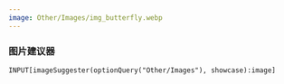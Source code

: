 ```yaml
---
image: Other/Images/img_butterfly.webp
---
```


### 图片建议器

```meta-bind
INPUT[imageSuggester(optionQuery("Other/Images"), showcase):image]
```
